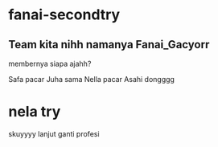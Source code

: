 # fanai-secondtry
## Team kita nihh namanya Fanai_Gacyorr
 membernya siapa ajahh?

 Safa pacar Juha sama Nella pacar Asahi dongggg 
# nela try
skuyyyy lanjut ganti profesi
